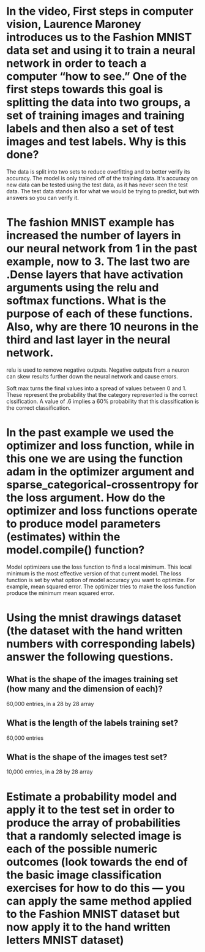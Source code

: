 # In the video, First steps in computer vision, Laurence Maroney introduces us to the Fashion MNIST data set and using it to train a neural network in order to teach a computer “how to see.”  One of the first steps towards this goal is splitting the data into two groups, a set of training images and training labels and then also a set of test images and test labels.  Why is this done?  

The data is split into two sets to reduce overfitting and to better verify its accuracy.
The model is only trained off of the training data. It's accuracy on new data can be tested using the test data, as it has never seen the test data.
The test data stands in for what we would be trying to predict, but with answers so you can verify it.

# The fashion MNIST example has increased the number of layers in our neural network from 1 in the past example, now to 3.  The last two are .Dense layers that have activation arguments using the relu and softmax functions.  What is the purpose of each of these functions.  Also, why are there 10 neurons in the third and last layer in the neural network.
relu is used to remove negative outputs. Negative outputs from a neuron can skew results further down the neural network 
and cause errors. 

Soft max turns the final values into a spread of values between 0 and 1. These represent the probability 
that the category represented is the correct clssification. A value of .6 implies a 60% probability that this classification
is the correct classification.

# In the past example we used the optimizer and loss function, while in this one we are using the function adam in the optimizer argument and sparse_categorical-crossentropy for the loss argument.  How do the optimizer and loss functions operate to produce model parameters (estimates) within the model.compile() function?
Model optimizers use the loss function to find a local minimum. This local minimum is the most effective version of that current model.
The loss function is set by what option of model accuracy you want to optimize. For example, mean squared error. 
The optimizer tries to make the loss function produce the minimum mean squared error.

# Using the mnist drawings dataset (the dataset with the hand written numbers with corresponding labels) answer the following questions.

## What is the shape of the images training set (how many and the dimension of each)?

60,000 entries, in a 28 by 28 array

## What is the length of the labels training set?

60,000 entries

## What is the shape of the images test set?

10,000 entries, in a 28 by 28 array
# Estimate a probability model and apply it to the test set in order to produce the array of probabilities that a randomly selected image is each of the possible numeric outcomes (look towards the end of the basic image classification exercises for how to do this — you can apply the same method applied to the Fashion MNIST dataset but now apply it to the hand written letters MNIST dataset)
